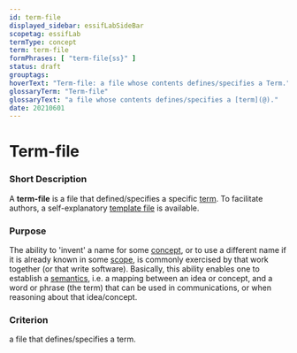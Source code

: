 ```yaml
---
id: term-file
displayed_sidebar: essifLabSideBar
scopetag: essifLab
termType: concept
term: term-file
formPhrases: [ "term-file{ss}" ]
status: draft
grouptags:
hoverText: "Term-file: a file whose contents defines/specifies a Term."
glossaryTerm: "Term-file"
glossaryText: "a file whose contents defines/specifies a [term](@)."
date: 20210601
---
```


# Term-file

### Short Description

A **term-file** is a file that defined/specifies a specific [term](@). To facilitate authors, a self-explanatory [template file](/tev1/term-file.md) is available.

### Purpose

The ability to 'invent' a name for some [concept](@), or to use a different name if it is already known in some [scope](@), is commonly exercised by that work together (or that write software). Basically, this ability enables one to establish a [semantics](@), i.e. a mapping between an idea or concept, and a word or phrase (the term) that can be used in communications, or when reasoning about that idea/concept.

### Criterion

a file that defines/specifies a term.
